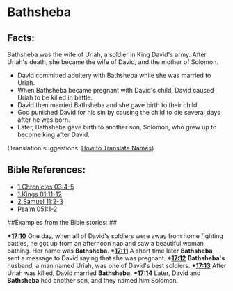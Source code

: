 # Bathsheba #

## Facts: ##

Bathsheba was the wife of Uriah, a soldier in King David's army. After Uriah's death, she became the wife of David, and the mother of Solomon.

* David committed adultery with Bathsheba while she was married to Uriah.
* When Bathsheba became pregnant with David's child, David caused Uriah to be killed in battle.
* David then married Bathsheba and she gave birth to their child. 
* God punished David for his sin by causing the child to die several days after he was born.
* Later, Bathsheba gave birth to another son, Solomon, who grew up to become king after David.

(Translation suggestions: [How to Translate Names](en/ta-vol1/translate/man/translate-names))



## Bible References: ##

* [1 Chronicles 03:4-5](en/tn/1ch/help/03/04)
* [1 Kings 01:11-12](en/tn/1ki/help/01/11)
* [2 Samuel 11:2-3](en/tn/2sa/help/11/02)
* [Psalm 051:1-2](en/tn/psa/help/51/01)

##Examples from the Bible stories: ##

  __*[17:10](en/tn/obs/help/17/10)__ One day, when all of David's soldiers were away from home fighting battles, he got up from an afternoon nap and saw a beautiful woman bathing. Her name was __Bathsheba__.
  __*[17:11](en/tn/obs/help/17/11)__ A short time later __Bathsheba__ sent a message to David saying that she was pregnant.
  __*[17:12](en/tn/obs/help/17/12)__ __Bathsheba's__ husband, a man named Uriah, was one of David's best soldiers.
  __*[17:13](en/tn/obs/help/17/13)__ After Uriah was killed, David married __Bathsheba__.
  __*[17:14](en/tn/obs/help/17/14)__ Later,  David and __Bathsheba__ had another son, and they named him Solomon.
